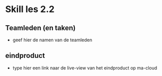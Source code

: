# Skill les 2.2

## Teamleden (en taken)
- geef hier de namen van de teamleden

## eindproduct
- type hier een link naar de live-view van het eindproduct op ma-cloud